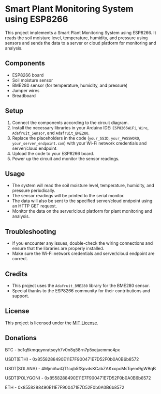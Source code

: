 # Smart Plant Monitoring System using ESP8266

This project implements a Smart Plant Monitoring System using ESP8266. It reads the soil moisture level, temperature, humidity, and pressure using sensors and sends the data to a server or cloud platform for monitoring and analysis.

## Components

- ESP8266 board
- Soil moisture sensor
- BME280 sensor (for temperature, humidity, and pressure)
- Jumper wires
- Breadboard

## Setup

1. Connect the components according to the circuit diagram.
2. Install the necessary libraries in your Arduino IDE: `ESP8266WiFi`, `Wire`, `Adafruit_Sensor`, and `Adafruit_BME280`.
3. Replace the placeholders in the code (`your_SSID`, `your_PASSWORD`, `your_server_endpoint.com`) with your Wi-Fi network credentials and server/cloud endpoint.
4. Upload the code to your ESP8266 board.
5. Power up the circuit and monitor the sensor readings.

## Usage

- The system will read the soil moisture level, temperature, humidity, and pressure periodically.
- The sensor readings will be printed to the serial monitor.
- The data will also be sent to the specified server/cloud endpoint using an HTTP GET request.
- Monitor the data on the server/cloud platform for plant monitoring and analysis.

## Troubleshooting

- If you encounter any issues, double-check the wiring connections and ensure that the libraries are properly installed.
- Make sure the Wi-Fi network credentials and server/cloud endpoint are correct.


## Credits

- This project uses the `Adafruit_BME280` library for the BME280 sensor.
- Special thanks to the ESP8266 community for their contributions and support.

## License

This project is licensed under the [MIT License](LICENSE).

## Donations
BTC - bc1q5kmqqynratseyh7v0n8q58rn7p5xejuemmc4px

USDT(ETH) - 0x8558288490E11E7F900471E7D52F0b0A0B6b8572

USDT(SOLANA) - 4MjmiAwiQT1cqb5fSpvdsKCabZAKxopcMsTqem9gWBqB

USDT(POLYGON) - 0x8558288490E11E7F900471E7D52F0b0A0B6b8572

ETH - 0x8558288490E11E7F900471E7D52F0b0A0B6b8572
